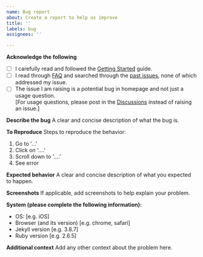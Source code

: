 ```yaml
---
name: Bug report
about: Create a report to help us improve
title: ''
labels: bug
assignees: ''

---
```


**Acknowledge the following**
- [ ] I carefully read and followed the [Getting Started](https://github.com/Zebiao1998/homepage#getting-started) guide.
- [ ] I read through [FAQ](https://github.com/Zebiao1998/homepage#faq) and searched through the [past issues](https://github.com/Zebiao1998/homepage/issues), none of which addressed my issue.
- [ ] The issue I am raising is a potential bug in homepage and not just a usage question. <br> [For usage questions, please post in the [Discussions](https://github.com/Zebiao1998/homepage/discussions) instead of raising an issue.]

**Describe the bug**
A clear and concise description of what the bug is.

**To Reproduce**
Steps to reproduce the behavior:
1. Go to '...'
2. Click on '....'
3. Scroll down to '....'
4. See error

**Expected behavior**
A clear and concise description of what you expected to happen.

**Screenshots**
If applicable, add screenshots to help explain your problem.

**System (please complete the following information):**
 - OS: [e.g. iOS]
 - Browser (and its version) [e.g. chrome, safari]
 - Jekyll version [e.g. 3.8.7]
- Ruby version [e.g. 2.6.5]

**Additional context**
Add any other context about the problem here.
